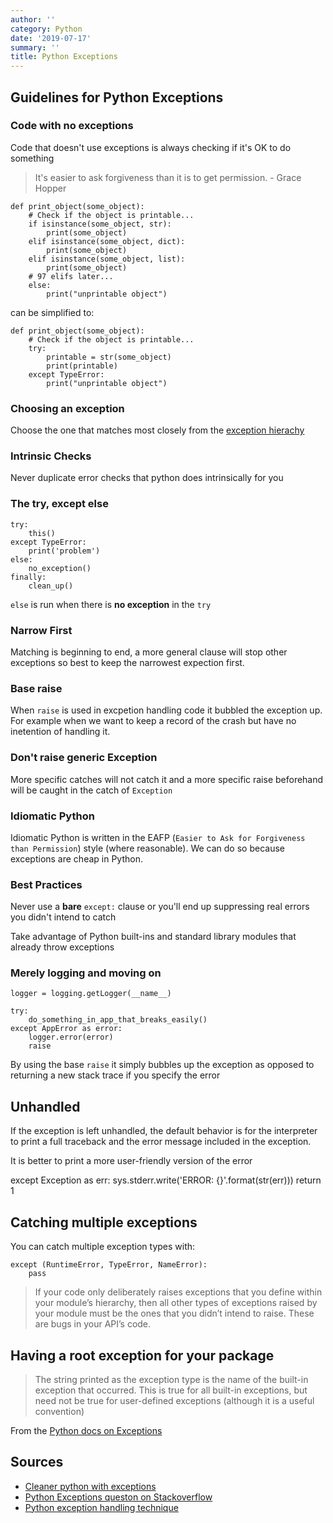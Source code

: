 ```yaml
---
author: ''
category: Python
date: '2019-07-17'
summary: ''
title: Python Exceptions
---
```

## Guidelines for Python Exceptions

### Code with no exceptions

Code that doesn't use exceptions is always checking if it's OK to do something

> It's easier to ask forgiveness than it is to get permission. - Grace Hopper

    def print_object(some_object):
        # Check if the object is printable...
        if isinstance(some_object, str):
            print(some_object)
        elif isinstance(some_object, dict):
            print(some_object)
        elif isinstance(some_object, list):
            print(some_object)
        # 97 elifs later...
        else:
            print("unprintable object")

can be simplified to:

    def print_object(some_object):
        # Check if the object is printable...
        try:
            printable = str(some_object)
            print(printable)
        except TypeError:
            print("unprintable object")

### Choosing an exception

Choose the one that matches most closely from the [exception hierachy](https://docs.python.org/3/library/exceptions.html#exception-hierarchy)

### Intrinsic Checks

Never duplicate error checks that python does intrinsically for you

### The try, except else

    try:
        this()
    except TypeError:
        print('problem')
    else:
        no_exception()
    finally:
        clean_up()

`else` is run when there is **no exception** in the `try`

### Narrow First

Matching is beginning to end, a more general clause will stop other exceptions so best to keep the narrowest expection first.

### Base raise

When `raise` is used in excpetion handling code it bubbled the exception up. For example when we want to keep a record of the crash but have no inetention of handling it.

### Don't raise generic Exception

More specific catches will not catch it and a more specific raise beforehand will be caught in the catch of `Exception`

### Idiomatic Python

Idiomatic Python is written in the EAFP (`Easier to Ask for Forgiveness than Permission`) style (where reasonable). We can do so because exceptions are cheap in Python.

### Best Practices

Never use a **bare** `except:` clause or you'll end up suppressing real errors you didn't intend to catch

Take advantage of Python built-ins and standard library modules that already throw exceptions

### Merely logging and moving on

    logger = logging.getLogger(__name__)

    try:
        do_something_in_app_that_breaks_easily()
    except AppError as error:
        logger.error(error)
        raise

By using the base `raise` it simply bubbles up the exception as opposed to returning a new stack trace if you specify the error

## Unhandled

If the exception is left unhandled, the default behavior is for the interpreter to print a full traceback and the error message included in the exception.

It is better to print a more user-friendly version of the error

   except Exception as err:
        sys.stderr.write('ERROR: {}'.format(str(err)))
        return 1

## Catching multiple exceptions

You can catch multiple exception types with:

    except (RuntimeError, TypeError, NameError):
        pass

> If your code only deliberately raises exceptions that you define within your module’s hierarchy, then all other types of exceptions raised by your module must be the ones that you didn’t intend to raise. These are bugs in your API’s code.

## Having a root exception for your package

> The string printed as the exception type is the name of the built-in exception that occurred. This is true for all built-in exceptions, but need not be true for user-defined exceptions (although it is a useful convention)

From the [Python docs on Exceptions](https://docs.python.org/3/tutorial/errors.html#exceptions)


## Sources

* [Cleaner python with exceptions](https://jeffknupp.com/blog/2013/02/06/write-cleaner-python-use-exceptions/)
* [Python Exceptions queston on Stackoverflow](https://stackoverflow.com/questions/2052390/manually-raising-throwing-an-exception-in-python)
* [Python exception handling technique](https://doughellmann.com/blog/2009/06/19/python-exception-handling-techniques/)